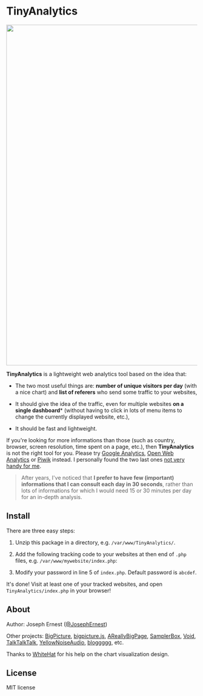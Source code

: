 # TinyAnalytics

<img src="http://gget.it/27cgzhtl/TinyAnalytics.png" width="900"/>

**TinyAnalytics** is a lightweight web analytics tool based on the idea that:

* The two most useful things are: **number of unique visitors per day** (with a nice chart) and **list of referers** who send some traffic to your websites,

* It should give the idea of the traffic, even for multiple websites **on a single dashboard*** (without having to click in lots of menu items to change the currently displayed website, etc.),

* It should be fast and lightweight.

If you're looking for more informations than those (such as country, browser, screen resolution, time spent on a page, etc.), then **TinyAnalytics** is not the right tool for you. Please try [Google Analytics](https://analytics.google.com), [Open Web Analytics](https://www.openwebanalytics.com/) or [Piwik](https://www.piwik.org/) instead. I personally found the two last ones [not very handy for me](http://josephbasquin.fr/aboutanalytics).

> After years, I've noticed that **I prefer to have few (important) informations that I can consult each day in 30 seconds**, rather than lots of informations for which I would need 15 or 30 minutes per day for an in-depth analysis.

## Install

There are three easy steps:

1) Unzip this package in a directory, e.g. `/var/www/TinyAnalytics/`.

2) Add the following tracking code to your websites at then end of `.php` files, e.g. `/var/www/mywebsite/index.php`:

    <?php 
    include '/var/www/TinyAnalytics/tracker.php';
    record_visit('mywebsite');
    ?>

3) Modify your password in line 5 of `index.php`. Default password is `abcdef`.    

It's done! Visit at least one of your tracked websites, and open `TinyAnalytics/index.php` in your browser!

## About

Author: Joseph Ernest ([@JosephErnest](https://twitter.com/JosephErnest))

Other projects: [BigPicture](http://bigpicture.bi), [bigpicture.js](https://github.com/josephernest/bigpicture.js), [AReallyBigPage](https://github.com/josephernest/AReallyBigPage), [SamplerBox](http://www.samplerbox.org), [Void](http://www.thisisvoid.org), [TalkTalkTalk](https://github.com/josephernest/TalkTalkTalk), [YellowNoiseAudio](http://www.yellownoiseaudio.com), [bloggggg](https://github.com/josephernest/bloggggg), etc.

Thanks to [WhiteHat](http://stackoverflow.com/users/5090771/whitehat) for his help on the chart visualization design.

## License

MIT license
